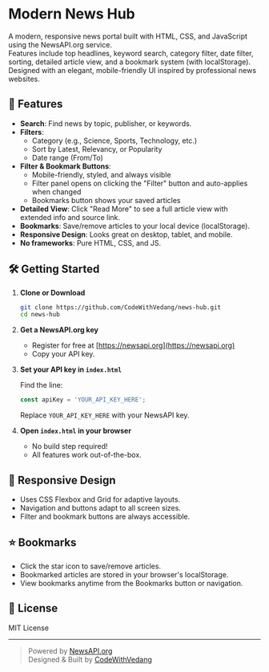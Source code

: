 # Modern News Hub

A modern, responsive news portal built with HTML, CSS, and JavaScript using the NewsAPI.org service.  
Features include top headlines, keyword search, category filter, date filter, sorting, detailed article view, and a bookmark system (with localStorage).  
Designed with an elegant, mobile-friendly UI inspired by professional news websites.

## 🚀 Features

- **Search**: Find news by topic, publisher, or keywords.
- **Filters**:  
  - Category (e.g., Science, Sports, Technology, etc.)  
  - Sort by Latest, Relevancy, or Popularity  
  - Date range (From/To)
- **Filter & Bookmark Buttons**:  
  - Mobile-friendly, styled, and always visible  
  - Filter panel opens on clicking the "Filter" button and auto-applies when changed  
  - Bookmarks button shows your saved articles
- **Detailed View**: Click "Read More" to see a full article view with extended info and source link.
- **Bookmarks**: Save/remove articles to your local device (localStorage).
- **Responsive Design**: Looks great on desktop, tablet, and mobile.
- **No frameworks**: Pure HTML, CSS, and JS.

## 🛠️ Getting Started

1. **Clone or Download**
    ```sh
    git clone https://github.com/CodeWithVedang/news-hub.git
    cd news-hub
    ```

2. **Get a NewsAPI.org key**

    - Register for free at [https://newsapi.org](https://newsapi.org)
    - Copy your API key.

3. **Set your API key in `index.html`**

    Find the line:

    ```js
    const apiKey = 'YOUR_API_KEY_HERE';
    ```

    Replace `YOUR_API_KEY_HERE` with your NewsAPI key.

4. **Open `index.html` in your browser**

    - No build step required!
    - All features work out-of-the-box.

## 📱 Responsive Design

- Uses CSS Flexbox and Grid for adaptive layouts.
- Navigation and buttons adapt to all screen sizes.
- Filter and bookmark buttons are always accessible.

## ⭐ Bookmarks

- Click the star icon to save/remove articles.
- Bookmarked articles are stored in your browser's localStorage.
- View bookmarks anytime from the Bookmarks button or navigation.

## 📄 License

MIT License

---

> Powered by [NewsAPI.org](https://newsapi.org/)  
> Designed & Built by [CodeWithVedang](https://github.com/CodeWithVedang)